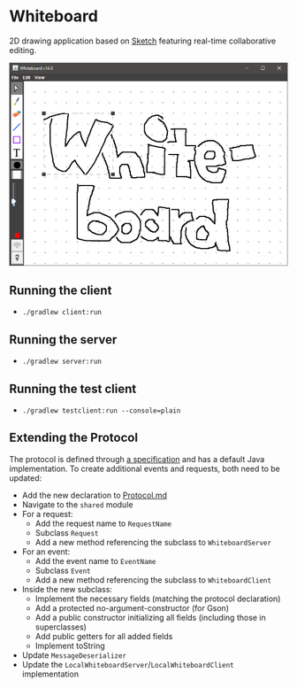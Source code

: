 # Whiteboard
2D drawing application based on [Sketch](https://github.com/fwcd/Sketch) featuring real-time collaborative editing.

![Screenshot](screenshot.png)

## Running the client
* `./gradlew client:run`

## Running the server
* `./gradlew server:run`

## Running the test client
* `./gradlew testclient:run --console=plain`

## Extending the Protocol
The protocol is defined through [a specification](Protocol.md) and has a default Java implementation. To create additional events and requests, both need to be updated:

* Add the new declaration to [Protocol.md](Protocol.md)
* Navigate to the `shared` module
* For a request:
    * Add the request name to `RequestName`
    * Subclass `Request`
    * Add a new method referencing the subclass to `WhiteboardServer`
* For an event:
    * Add the event name to `EventName`
    * Subclass `Event`
    * Add a new method referencing the subclass to `WhiteboardClient`
* Inside the new subclass:
    * Implement the necessary fields (matching the protocol declaration)
    * Add a protected no-argument-constructor (for Gson)
    * Add a public constructor initializing all fields (including those in superclasses)
    * Add public getters for all added fields
    * Implement toString
* Update `MessageDeserializer`
* Update the `LocalWhiteboardServer`/`LocalWhiteboardClient` implementation
